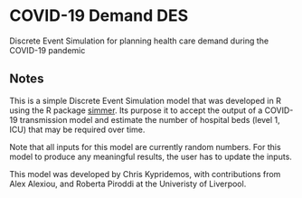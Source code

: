 # COVID-19 Demand DES
Discrete Event Simulation for planning health care demand during the COVID-19 pandemic

## Notes
This is a simple Discrete Event Simulation model that was developed in R using the R package [simmer](https://r-simmer.org/). Its purpose it to accept the output of a COVID-19 transmission model and estimate the number of hospital beds (level 1, ICU) that may be required over time. 

Note that all inputs for this model are currently random numbers. For this model to produce any meaningful results, the user has to update the inputs.

This model was developed by Chris Kypridemos, with contributions from Alex Alexiou, and Roberta Piroddi at the Univeristy of Liverpool.
